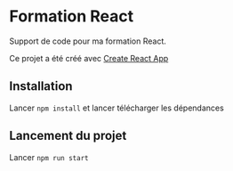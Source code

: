 # Formation React
Support de code pour ma formation React.

Ce projet a été créé avec [Create React App](https://fr.reactjs.org/docs/create-a-new-react-app.html)

## Installation
Lancer `npm install` et lancer télécharger les dépendances

## Lancement du projet
Lancer `npm run start`